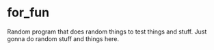 # for_fun
Random program that does random things to test things and stuff. Just gonna do random stuff and things here.
